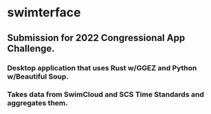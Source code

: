﻿# swimterface
## Submission for 2022 Congressional App Challenge.
### Desktop application that uses Rust w/GGEZ and Python w/Beautiful Soup.
### Takes data from SwimCloud and SCS Time Standards and aggregates them.
